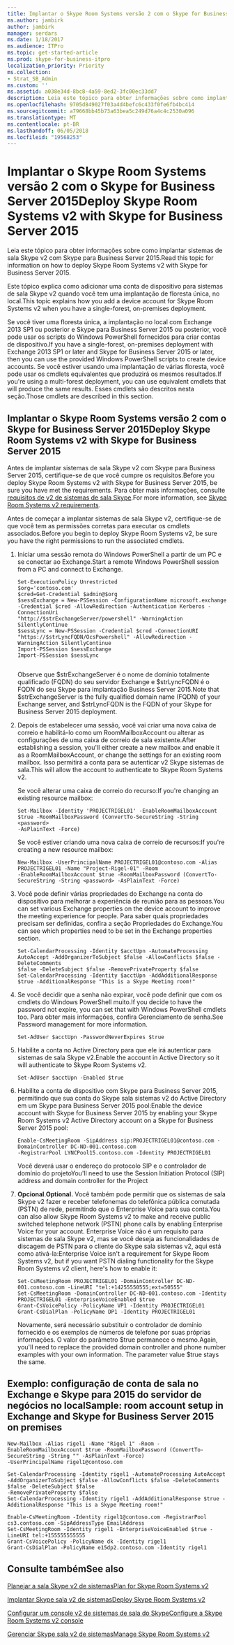 ```yaml
---
title: Implantar o Skype Room Systems versão 2 com o Skype for Business Server 2015
ms.author: jambirk
author: jambirk
manager: serdars
ms.date: 1/18/2017
ms.audience: ITPro
ms.topic: get-started-article
ms.prod: skype-for-business-itpro
localization_priority: Priority
ms.collection:
- Strat_SB_Admin
ms.custom: ''
ms.assetid: a038e34d-8bc8-4a59-8ed2-3fc00ec33dd7
description: Leia este tópico para obter informações sobre como implantar sistemas de sala Skype v2 com Skype para Business Server 2015.
ms.openlocfilehash: 9705d849027f03a4d4befc6c433f0fe6fb4bc414
ms.sourcegitcommit: a79668bb45b73a63bea5c249d76a4c4c2530a096
ms.translationtype: MT
ms.contentlocale: pt-BR
ms.lasthandoff: 06/05/2018
ms.locfileid: "19568253"
---
```

# <a name="deploy-skype-room-systems-v2-with-skype-for-business-server-2015"></a><span data-ttu-id="55a1c-103">Implantar o Skype Room Systems versão 2 com o Skype for Business Server 2015</span><span class="sxs-lookup"><span data-stu-id="55a1c-103">Deploy Skype Room Systems v2 with Skype for Business Server 2015</span></span>
 
<span data-ttu-id="55a1c-104">Leia este tópico para obter informações sobre como implantar sistemas de sala Skype v2 com Skype para Business Server 2015.</span><span class="sxs-lookup"><span data-stu-id="55a1c-104">Read this topic for information on how to deploy Skype Room Systems v2 with Skype for Business Server 2015.</span></span>
  
<span data-ttu-id="55a1c-105">Este tópico explica como adicionar uma conta de dispositivo para sistemas de sala Skype v2 quando você tem uma implantação de floresta única, no local.</span><span class="sxs-lookup"><span data-stu-id="55a1c-105">This topic explains how you add a device account for Skype Room Systems v2 when you have a single-forest, on-premises deployment.</span></span>
  
<span data-ttu-id="55a1c-106">Se você tiver uma floresta única, a implantação no local com Exchange 2013 SP1 ou posterior e Skype para Business Server 2015 ou posterior, você pode usar os scripts do Windows PowerShell fornecidos para criar contas de dispositivo.</span><span class="sxs-lookup"><span data-stu-id="55a1c-106">If you have a single-forest, on-premises deployment with Exchange 2013 SP1 or later and Skype for Business Server 2015 or later, then you can use the provided Windows PowerShell scripts to create device accounts.</span></span> <span data-ttu-id="55a1c-107">Se você estiver usando uma implantação de várias floresta, você pode usar os cmdlets equivalentes que produzirá os mesmos resultados.</span><span class="sxs-lookup"><span data-stu-id="55a1c-107">If you're using a multi-forest deployment, you can use equivalent cmdlets that will produce the same results.</span></span> <span data-ttu-id="55a1c-108">Esses cmdlets são descritos nesta seção.</span><span class="sxs-lookup"><span data-stu-id="55a1c-108">Those cmdlets are described in this section.</span></span>
  
## <a name="deploy-skype-room-systems-v2-with-skype-for-business-server-2015"></a><span data-ttu-id="55a1c-109">Implantar o Skype Room Systems versão 2 com o Skype for Business Server 2015</span><span class="sxs-lookup"><span data-stu-id="55a1c-109">Deploy Skype Room Systems v2 with Skype for Business Server 2015</span></span>

<span data-ttu-id="55a1c-110">Antes de implantar sistemas de sala Skype v2 com Skype para Business Server 2015, certifique-se de que você cumpre os requisitos.</span><span class="sxs-lookup"><span data-stu-id="55a1c-110">Before you deploy Skype Room Systems v2 with Skype for Business Server 2015, be sure you have met the requirements.</span></span> <span data-ttu-id="55a1c-111">Para obter mais informações, consulte [requisitos de v2 de sistemas de sala Skype](../../plan-your-deployment/clients-and-devices/requirements.md).</span><span class="sxs-lookup"><span data-stu-id="55a1c-111">For more information, see [Skype Room Systems v2 requirements](../../plan-your-deployment/clients-and-devices/requirements.md).</span></span>
  
<span data-ttu-id="55a1c-112">Antes de começar a implantar sistemas de sala Skype v2, certifique-se de que você tem as permissões corretas para executar os cmdlets associados.</span><span class="sxs-lookup"><span data-stu-id="55a1c-112">Before you begin to deploy Skype Room Systems v2, be sure you have the right permissions to run the associated cmdlets.</span></span>
  
1. <span data-ttu-id="55a1c-113">Iniciar uma sessão remota do Windows PowerShell a partir de um PC e se conectar ao Exchange.</span><span class="sxs-lookup"><span data-stu-id="55a1c-113">Start a remote Windows PowerShell session from a PC and connect to Exchange.</span></span> 
    
   ```
   Set-ExecutionPolicy Unrestricted
   $org='contoso.com'
   $cred=Get-Credential $admin@$org
   $sessExchange = New-PSSession -ConfigurationName microsoft.exchange -Credential $cred -AllowRedirection -Authentication Kerberos -ConnectionUri
   "http://$strExchangeServer/powershell" -WarningAction SilentlyContinue
   $sessLync = New-PSSession -Credential $cred -ConnectionURI "https://$strLyncFQDN/OcsPowershell" -AllowRedirection -WarningAction SilentlyContinue
   Import-PSSession $sessExchange
   Import-PSSession $sessLync
 
   ```

   <span data-ttu-id="55a1c-114">Observe que $strExchangeServer é o nome de domínio totalmente qualificado (FQDN) do seu servidor Exchange e $strLyncFQDN é o FQDN do seu Skype para implantação Business Server 2015.</span><span class="sxs-lookup"><span data-stu-id="55a1c-114">Note that $strExchangeServer is the fully qualified domain name (FQDN) of your Exchange server, and $strLyncFQDN is the FQDN of your Skype for Business Server 2015 deployment.</span></span>
    
2. <span data-ttu-id="55a1c-115">Depois de estabelecer uma sessão, você vai criar uma nova caixa de correio e habilitá-lo como um RoomMailboxAccount ou alterar as configurações de uma caixa de correio de sala existente.</span><span class="sxs-lookup"><span data-stu-id="55a1c-115">After establishing a session, you'll either create a new mailbox and enable it as a RoomMailboxAccount, or change the settings for an existing room mailbox.</span></span> <span data-ttu-id="55a1c-116">Isso permitirá a conta para se autenticar v2 Skype sistemas de sala.</span><span class="sxs-lookup"><span data-stu-id="55a1c-116">This will allow the account to authenticate to Skype Room Systems v2.</span></span>
    
    <span data-ttu-id="55a1c-117">Se você alterar uma caixa de correio do recurso:</span><span class="sxs-lookup"><span data-stu-id="55a1c-117">If you're changing an existing resource mailbox:</span></span>
    
   ```
   Set-Mailbox -Identity 'PROJECTRIGEL01' -EnableRoomMailboxAccount $true -RoomMailboxPassword (ConvertTo-SecureString -String <password>
   -AsPlainText -Force)
   ```

   <span data-ttu-id="55a1c-118">Se você estiver criando uma nova caixa de correio de recursos:</span><span class="sxs-lookup"><span data-stu-id="55a1c-118">If you're creating a new resource mailbox:</span></span>
    
   ```
   New-Mailbox -UserPrincipalName PROJECTRIGEL01@contoso.com -Alias PROJECTRIGEL01 -Name "Project-Rigel-01" -Room 
   -EnableRoomMailboxAccount $true -RoomMailboxPassword (ConvertTo-SecureString -String <password> -AsPlainText -Force)
   ```

3. <span data-ttu-id="55a1c-119">Você pode definir várias propriedades do Exchange na conta do dispositivo para melhorar a experiência de reunião para as pessoas.</span><span class="sxs-lookup"><span data-stu-id="55a1c-119">You can set various Exchange properties on the device account to improve the meeting experience for people.</span></span> <span data-ttu-id="55a1c-120">Para saber quais propriedades precisam ser definidas, confira a seção Propriedades do Exchange.</span><span class="sxs-lookup"><span data-stu-id="55a1c-120">You can see which properties need to be set in the Exchange properties section.</span></span>
    
   ```
   Set-CalendarProcessing -Identity $acctUpn -AutomateProcessing AutoAccept -AddOrganizerToSubject $false -AllowConflicts $false -DeleteComments 
   $false -DeleteSubject $false -RemovePrivateProperty $false
   Set-CalendarProcessing -Identity $acctUpn -AddAdditionalResponse $true -AdditionalResponse "This is a Skype Meeting room!"
   ```

4. <span data-ttu-id="55a1c-121">Se você decidir que a senha não expirar, você pode definir que com os cmdlets do Windows PowerShell muito.</span><span class="sxs-lookup"><span data-stu-id="55a1c-121">If you decide to have the password not expire, you can set that with Windows PowerShell cmdlets too.</span></span> <span data-ttu-id="55a1c-122">Para obter mais informações, confira Gerenciamento de senha.</span><span class="sxs-lookup"><span data-stu-id="55a1c-122">See Password management for more information.</span></span>
    
   ```
   Set-AdUser $acctUpn -PasswordNeverExpires $true
   ```

5. <span data-ttu-id="55a1c-123">Habilite a conta no Active Directory para que ele irá autenticar para sistemas de sala Skype v2.</span><span class="sxs-lookup"><span data-stu-id="55a1c-123">Enable the account in Active Directory so it will authenticate to Skype Room Systems v2.</span></span>
    
   ```
   Set-AdUser $acctUpn -Enabled $true
   ```

6. <span data-ttu-id="55a1c-124">Habilite a conta de dispositivo com Skype para Business Server 2015, permitindo que sua conta do Skype sala sistemas v2 do Active Directory em um Skype para Business Server 2015 pool:</span><span class="sxs-lookup"><span data-stu-id="55a1c-124">Enable the device account with Skype for Business Server 2015 by enabling your Skype Room Systems v2 Active Directory account on a Skype for Business Server 2015 pool:</span></span>
    
   ```
   Enable-CsMeetingRoom -SipAddress sip:PROJECTRIGEL01@contoso.com -DomainController DC-ND-001.contoso.com 
   -RegistrarPool LYNCPool15.contoso.com -Identity PROJECTRIGEL01
   ```

    <span data-ttu-id="55a1c-125">Você deverá usar o endereço do protocolo SIP e o controlador de domínio do projeto</span><span class="sxs-lookup"><span data-stu-id="55a1c-125">You'll need to use the Session Initiation Protocol (SIP) address and domain controller for the Project</span></span> 
    
7. <span data-ttu-id="55a1c-126">**Opcional**.</span><span class="sxs-lookup"><span data-stu-id="55a1c-126">**Optional.**</span></span> <span data-ttu-id="55a1c-127">Você também pode permitir que os sistemas de sala Skype v2 fazer e receber telefonemas do telefônica pública comutada (PSTN) de rede, permitindo que o Enterprise Voice para sua conta.</span><span class="sxs-lookup"><span data-stu-id="55a1c-127">You can also allow Skype Room Systems v2 to make and receive public switched telephone network (PSTN) phone calls by enabling Enterprise Voice for your account.</span></span> <span data-ttu-id="55a1c-128">Enterprise Voice não é um requisito para sistemas de sala Skype v2, mas se você deseja as funcionalidades de discagem de PSTN para o cliente do Skype sala sistemas v2, aqui está como ativá-la:</span><span class="sxs-lookup"><span data-stu-id="55a1c-128">Enterprise Voice isn't a requirement for Skype Room Systems v2, but if you want PSTN dialing functionality for the Skype Room Systems v2 client, here's how to enable it:</span></span>
    
   ```
   Set-CsMeetingRoom PROJECTRIGEL01 -DomainController DC-ND-001.contoso.com -LineURI "tel:+14255550555;ext=50555"
   Set-CsMeetingRoom -DomainController DC-ND-001.contoso.com -Identity PROJECTRIGEL01 -EnterpriseVoiceEnabled $true
   Grant-CsVoicePolicy -PolicyName VP1 -Identity PROJECTRIGEL01
   Grant-CsDialPlan -PolicyName DP1 -Identity PROJECTRIGEL01
   ```

   <span data-ttu-id="55a1c-p107">Novamente, será necessário substituir o controlador de domínio fornecido e os exemplos de números de telefone por suas próprias informações. O valor do parâmetro $true permanece o mesmo.</span><span class="sxs-lookup"><span data-stu-id="55a1c-p107">Again, you'll need to replace the provided domain controller and phone number examples with your own information. The parameter value $true stays the same.</span></span>
    
## <a name="sample-room-account-setup-in-exchange-and-skype-for-business-server-2015-on-premises"></a><span data-ttu-id="55a1c-131">Exemplo: configuração de conta de sala no Exchange e Skype para 2015 do servidor de negócios no local</span><span class="sxs-lookup"><span data-stu-id="55a1c-131">Sample: room account setup in Exchange and Skype for Business Server 2015 on premises</span></span>

```
New-Mailbox -Alias rigel1 -Name "Rigel 1" -Room -EnableRoomMailboxAccount $true -RoomMailboxPassword (ConvertTo-SecureString -String "" -AsPlainText -Force) 
-UserPrincipalName rigel1@contoso.com
 
Set-CalendarProcessing -Identity rigel1 -AutomateProcessing AutoAccept -AddOrganizerToSubject $false -AllowConflicts $false -DeleteComments $false -DeleteSubject $false 
-RemovePrivateProperty $false
Set-CalendarProcessing -Identity rigel1 -AddAdditionalResponse $true -AdditionalResponse "This is a Skype Meeting room!"
 
Enable-CsMeetingRoom -Identity rigel1@contoso.com -RegistrarPool cs3.contoso.com -SipAddressType EmailAddress
Set-CsMeetingRoom -Identity rigel1 -EnterpriseVoiceEnabled $true -LineURI tel:+155555555555
Grant-CsVoicePolicy -PolicyName dk -Identity rigel1
Grant-CsDialPlan -PolicyName e15dp2.contoso.com -Identity rigel1
```

## <a name="see-also"></a><span data-ttu-id="55a1c-132">Consulte também</span><span class="sxs-lookup"><span data-stu-id="55a1c-132">See also</span></span>

[<span data-ttu-id="55a1c-133">Planejar a sala Skype v2 de sistemas</span><span class="sxs-lookup"><span data-stu-id="55a1c-133">Plan for Skype Room Systems v2</span></span>](../../plan-your-deployment/clients-and-devices/skype-room-systems-v2-0.md)
  
[<span data-ttu-id="55a1c-134">Implantar Skype sala v2 de sistemas</span><span class="sxs-lookup"><span data-stu-id="55a1c-134">Deploy Skype Room Systems v2</span></span>](room-systems-v2.md)
  
[<span data-ttu-id="55a1c-135">Configurar um console v2 de sistemas de sala do Skype</span><span class="sxs-lookup"><span data-stu-id="55a1c-135">Configure a Skype Room Systems v2 console</span></span>](console.md)
  
[<span data-ttu-id="55a1c-136">Gerenciar Skype sala v2 de sistemas</span><span class="sxs-lookup"><span data-stu-id="55a1c-136">Manage Skype Room Systems v2</span></span>](../../manage/skype-room-systems-v2/skype-room-systems-v2.md)